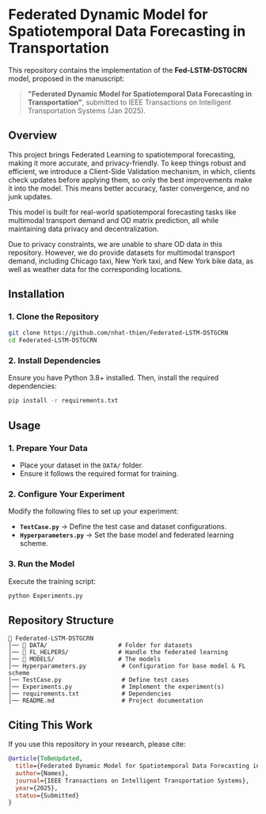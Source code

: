 
# **Federated Dynamic Model for Spatiotemporal Data Forecasting in Transportation**

This repository contains the implementation of the **Fed-LSTM-DSTGCRN** model, proposed in the manuscript:

> **"Federated Dynamic Model for Spatiotemporal Data Forecasting in Transportation"**, submitted to IEEE Transactions on Intelligent Transportation Systems (Jan 2025).

## **Overview**

This project brings Federated Learning to spatiotemporal forecasting, making it more accurate, and privacy-friendly. To keep things robust and efficient, we introduce a Client-Side Validation mechanism, in which, clients check updates before applying them, so only the best improvements make it into the model. This means better accuracy, faster convergence, and no junk updates. 

This model is built for real-world spatiotemporal forecasting tasks like multimodal transport demand and OD matrix prediction, all while maintaining data privacy and decentralization.

Due to privacy constraints, we are unable to share OD data in this repository. However, we do provide datasets for multimodal transport demand, including Chicago taxi, New York taxi, and New York bike data, as well as weather data for the corresponding locations.


## **Installation**

### **1. Clone the Repository**
```bash
git clone https://github.com/nhat-thien/Federated-LSTM-DSTGCRN
cd Federated-LSTM-DSTGCRN  
```

### **2. Install Dependencies**
Ensure you have Python 3.8+ installed. Then, install the required dependencies:

```bash
pip install -r requirements.txt  
```


## **Usage**

### **1. Prepare Your Data**
- Place your dataset in the `DATA/` folder.
- Ensure it follows the required format for training.

### **2. Configure Your Experiment**
Modify the following files to set up your experiment:

- **`TestCase.py`** → Define the test case and dataset configurations.
- **`Hyperparameters.py`** → Set the base model and federated learning scheme.

### **3. Run the Model**
Execute the training script:

```bash
python Experiments.py  
```


## **Repository Structure**
```
📂 Federated-LSTM-DSTGCRN  
│── 📂 DATA/                    # Folder for datasets  
│── 📂 FL_HELPERS/              # Handle the federated learning
│── 📂 MODELS/                  # The models
│── Hyperparameters.py          # Configuration for base model & FL scheme  
│── TestCase.py                 # Define test cases  
│── Experiments.py              # Implement the experiment(s)  
│── requirements.txt            # Dependencies  
│── README.md                   # Project documentation  
```


## **Citing This Work**
If you use this repository in your research, please cite:

```bibtex
@article{ToBeUpdated,  
  title={Federated Dynamic Model for Spatiotemporal Data Forecasting in Transportation},  
  author={Names},  
  journal={IEEE Transactions on Intelligent Transportation Systems},  
  year={2025},  
  status={Submitted}  
}
```

